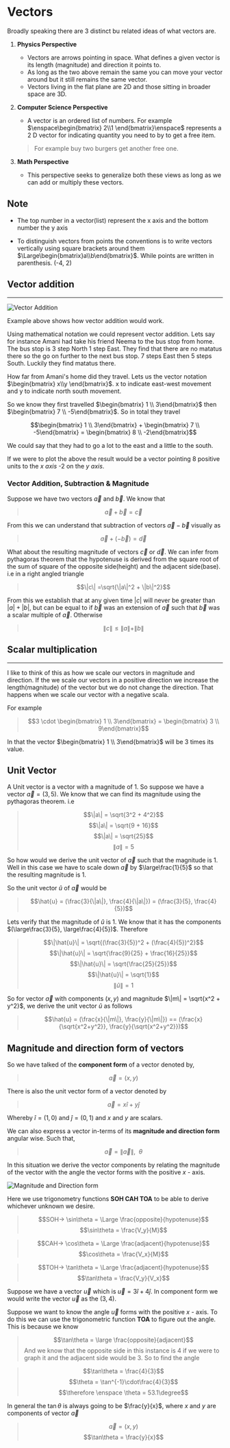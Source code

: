 # Vectors

Broadly speaking there are 3 distinct bu related ideas of what vectors are.

1. **Physics Perspective**
    * Vectors are arrows pointing in space. What defines a given vector is its length (magnitude) and direction it points to.
    * As long as the two above remain the same you can move your vector around but it still remains the same vector.
    * Vectors living in the flat plane are 2D and those sitting in broader space are 3D.

2. **Computer Science Perspective**
    * A vector is an ordered list of numbers. For example $\enspace\begin{bmatrix}
      2\\1
    \end{bmatrix}\enspace$ represents a 2 D vector for indicating quantity you need to by to get a free item.
    >For example buy two burgers get another free one.

3. **Math Perspective**
    * This perspective seeks to generalize both these views as long as we can add or multiply these vectors.

## Note

* The top number in a vector(list) represent the x axis and the bottom number the y axis

* To distinguish vectors from points the conventions is to write vectors vertically using square brackets around them $\Large\begin{bmatrix}a\\b\end{bmatrix}$. While points are written in parenthesis. (-4, 2)

## Vector addition

<hr>

![Vector Addition](assets/Vector-addition.jpg)

Example above shows how vector addition would work.

Using mathematical notation we could represent vector addition. Lets say for instance Amani had take his friend Neema to the bus stop from home. The bus stop is 3 step North 1 step East. They find that there are no matatus there so the go on further to the next bus stop. 7 steps East then 5 steps South. Luckily they find matatus there.

How far from Amani's home did they travel. Lets us the vector notation $\begin{bmatrix} x\\y \end{bmatrix}$. x to indicate east-west movement and y to indicate north south movement.

So we know they first travelled $\begin{bmatrix} 1 \\ 3\end{bmatrix}$ then $\begin{bmatrix} 7 \\ -5\end{bmatrix}$. So in total they travel

$$\begin{bmatrix} 1 \\ 3\end{bmatrix} + \begin{bmatrix} 7 \\ -5\end{bmatrix} = \begin{bmatrix} 8 \\ -2\end{bmatrix}$$

We could say that they had to go a lot to the east and a little to the south.

If we were to plot the above the result would be a vector pointing 8 positive units to the *x axis* -2 on the *y axis*.

### Vector Addition, Subtraction & Magnitude

Suppose we have two vectors $\vec{a}$ and $\vec{b}$. We know that

>$$\vec{a} + \vec{b} = \vec{c}$$

From this we can understand that subtraction of vectors $\vec{a} - \vec{b}$ visually as
>$$\vec{a} + (-\vec{b}) = \vec{d}$$

What about the resulting magnitude of vectors $\vec{c}$ or $\vec{d}$. We can infer from pythagoras theorem that the hypotenuse is derived from the square root of the sum of square of the opposite side(height) and the adjacent side(base). i.e in a right angled triangle

>$$\|c\| =\sqrt{\|a\|^2 + \|b\|^2}$$

From this we establish that at any given time $|c|$ will never be greater than $|a|+|b|$, but can be equal to if $\vec{b}$ was an extension of $\vec{a}$ such that $\vec{b}$ was a scalar multiple of $\vec{a}$. Otherwise

>$$\|c\|\leq \|a\| + \|b\|$$

## Scalar multiplication

<hr>

I like to think of this as how we scale our vectors in magnitude and direction. If the we scale our vectors in a positive direction we increase the length(magnitude) of the vector but we do not change the direction. That happens when we scale our vector with a negative scala.

For example
>$$3 \cdot \begin{bmatrix} 1 \\ 3\end{bmatrix} = \begin{bmatrix} 3 \\ 9\end{bmatrix}$$

In that the vector $\begin{bmatrix} 1 \\ 3\end{bmatrix}$ will be 3 times its value.

## Unit Vector

A Unit vector is a vector with a  magnitude of 1. So suppose we have a vector $\vec{a} = (3,5)$. We know that we can find its magnitude using the pythagoras theorem. i.e

>$$\|a\| = \sqrt{3^2 + 4^2}$$
>$$\|a\| = \sqrt{9 + 16}$$
>$$\|a\| = \sqrt{25}$$
>$$\|a\| = 5$$

So how would we derive the unit vector of $\vec{a}$ such that the magnitude is 1. Well in this case we have to scale down $\vec{a}$ by $\large\frac{1}{5}$ so that the resulting magnitude is 1.

So the unit vector $\hat{u}$ of $\vec{a}$ would be

> $$\hat{u} = (\frac{3}{\|a\|}, \frac{4}{\|a\|}) = (\frac{3}{5}, \frac{4}{5})$$

Lets verify that the magnitude of $\hat{u}$ is 1. We know that it has the components $(\large\frac{3}{5}, \large\frac{4}{5})$. Therefore

>$$\|\hat{u}\| = \sqrt{(\frac{3}{5})^2 + (\frac{4}{5})^2}$$
>$$\|\hat{u}\| = \sqrt{\frac{9}{25} + \frac{16}{25}}$$
>$$\|\hat{u}\| = \sqrt{\frac{25}{25}}$$
>$$\|\hat{u}\| = \sqrt{1}$$
>$$\|\hat{u}\| = 1$$

So for vector $\vec{a}$ with components $(x, y)$ and magnitude $\|m\| = \sqrt{x^2 + y^2}$, we derive the unit vector $\hat{u}$ as follows
>$$\hat{u} = (\frac{x}{\|m\|}, \frac{y}{\|m\|}) == (\frac{x}{\sqrt{x^2+y^2}}, \frac{y}{\sqrt{x^2+y^2}})$$

## Magnitude and direction form of vectors

So we have talked of the **component form** of a vector denoted by,
>$$\vec{a} = (x, y)$$

There is also the unit vector form of a vector denoted by
>$$\vec{a} = x\hat{i} + y\hat{j}$$

Whereby $\hat{i} = (1, 0)$ and $\hat{j} = (0,1)$ and $x$ and $y$ are scalars.

We can also express a vector in-terms of its **magnitude and direction form** angular wise. Such that,
>$$\vec{a} = \|\vec{a}\|,\enspace \theta$$

In this situation we derive the vector components by relating the magnitude of the vector with the angle the vector forms with the positive $x$ - axis.

![Magnitude and Direction form](assets/mag-dir.png)

Here we use trigonometry functions **SOH CAH TOA** to be able to derive whichever unknown we desire.

>$$SOH->  \sin\theta = \Large \frac{opposite}{hypotenuse}$$
>$$\sin\theta = \frac{V_y}{M}$$

>$$CAH->  \cos\theta = \Large \frac{adjacent}{hypotenuse}$$
>$$\cos\theta = \frac{V_x}{M}$$

>$$TOH->  \tan\theta = \Large \frac{adjacent}{hypotenuse}$$
>$$\tan\theta = \frac{V_y}{V_x}$$

Suppose we have a vector $\vec{u}$ which is $\vec{u} = 3\hat{i}+4\hat{j}$. In component form we would write the vector $\vec{u}$ as the $(3,4)$.

Suppose we want to know the angle $\vec{u}$ forms with the positive $x$ - axis. To do this we can use the trigonometric function **TOA** to figure out the angle. This is because we know
>$$\tan\theta = \large \frac{opposite}{adjacent}$$
And we know that the opposite side in this instance is 4 if we were to graph it and the adjacent side would be 3. So to find the angle

>$$\tan\theta = \frac{4}{3}$$
>$$\theta = \tan^{-1}\cdot\frac{4}{3}$$
>$$\therefore \enspace \theta = 53.1\degree$$


In general the $\tan\theta$ is always going to be $\frac{y}{x}$, where $x$ and $y$ are components of vector $\vec{a}$

>$$\vec{a} = (x, y)$$
>$$\tan\theta = \frac{y}{x}$$